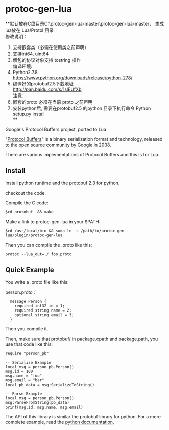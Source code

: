 protoc-gen-lua
==============
**默认放在C盘目录C:\protoc-gen-lua-master\protoc-gen-lua-master， 生成lua放在 Lua/Protol 目录<br>
修改说明：<br>
1. 支持嵌套类（必需在使用类之前声明）<br>
2. 支持int64, uint64 <br>
3. 解包的协议对象支持 tostring 操作 <br>
编译环境: <br>
1. Python2.7.8<br>
https://www.python.org/downloads/release/python-278/ <br>
2. 编译好的protobuf2.5下载地址<br>
http://pan.baidu.com/s/1slEUfXb<br>
注意:<br>
1. 嵌套的proto 必须在当前 proto 之前声明<br>
2. 安装python后, 需要在protobuf2.5 的python 目录下执行命令 Python setup.py install<br>
**


Google's Protocol Buffers project, ported to Lua

"[Protocol Buffers](http://code.google.com/p/protobuf/)" is a binary serialization format and technology, released to the open source community by Google in 2008.

There are various implementations of Protocol Buffers and this is for Lua.

## Install

Install python runtime and the protobuf 2.3 for python.

checkout the code.

Compile the C code:

`$cd protobuf  && make`

Make a link to protoc-gen-lua  in your $PATH:

`$cd /usr/local/bin && sudo ln -s /path/to/protoc-gen-lua/plugin/protoc-gen-lua`

Then you can compile the .proto like this:

`protoc --lua_out=./ foo.proto`


## Quick Example
You write a .proto file like this:

person.proto :
```
  message Person {
    required int32 id = 1;
    required string name = 2;
    optional string email = 3;
  }
```

Then you compile it.

Then,  make sure that protobuf/ in package.cpath and package.path,  you use that code like this:

```
require "person_pb"

-- Serialize Example
local msg = person_pb.Person()
msg.id = 100
msg.name = "foo"
msg.email = "bar"
local pb_data = msg:SerializeToString()

-- Parse Example
local msg = person_pb.Person()
msg:ParseFromString(pb_data)
print(msg.id, msg.name, msg.email)
```

The API of this library is similar the protobuf library for python.
For a more complete example,  read the [python documentation](http://code.google.com/apis/protocolbuffers/docs/pythontutorial.html).



